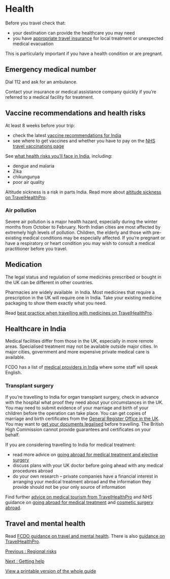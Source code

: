 # Health

Before you travel check that:

* your destination can provide the healthcare you may need
* you have [appropriate travel insurance](https://www.gov.uk/guidance/foreign-travel-insurance) for local treatment or unexpected medical evacuation

This is particularly important if you have a health condition or are pregnant.

## Emergency medical number

Dial 112 and ask for an ambulance.

Contact your insurance or medical assistance company quickly if you’re referred to a medical facility for treatment.

## Vaccine recommendations and health risks

At least 8 weeks before your trip:

* check the latest [vaccine recommendations for India](https://travelhealthpro.org.uk/country/105/india#Vaccine_Recommendations)
* see where to get vaccines and whether you have to pay on the [NHS travel vaccinations page](https://www.nhs.uk/conditions/travel-vaccinations/)

See [what health risks you’ll face in India](https://travelhealthpro.org.uk/country/105/india), including:

* dengue and malaria
* Zika
* chikungunya
* poor air quality

Altitude sickness is a risk in parts India. Read more about [altitude sickness on TravelHealthPro](https://travelhealthpro.org.uk/factsheet/26/altitude-illness).

### Air pollution

Severe air pollution is a major health hazard, especially during the winter months from October to February. North Indian cities are most affected by extremely high levels of pollution. Children, the elderly and those with pre-existing medical conditions may be especially affected. If you’re pregnant or have a respiratory or heart condition you may wish to consult a medical practitioner before you travel.

## Medication

The legal status and regulation of some medicines prescribed or bought in the UK can be different in other countries.

Pharmacies are widely available  in India. Most medicines that require a prescription in the UK will require one in India. Take your existing medicine packaging to show them exactly what you need.

Read [best practice when travelling with medicines on TravelHealthPro](https://travelhealthpro.org.uk/factsheet/43/medicines-abroad).

## Healthcare in India

Medical facilities differ from those in the UK, especially in more remote areas. Specialised treatment may not be available outside major cities. In major cities, government and more expensive private medical care is available.

FCDO has a list of [medical providers in India](https://www.gov.uk/government/publications/india-list-of-hospitals) where some staff will speak English.

### Transplant surgery

If you’re travelling to India for organ transplant surgery, check in advance with the hospital what proof they need about your circumstances in the UK. You may need to submit evidence of your marriage and birth of your children before the operation can take place. You can get copies of marriage and birth certificates from the [General Register Office in the UK](https://www.gov.uk/general-register-office). You may want to [get your documents legalised](https://www.gov.uk/get-document-legalised) before travelling. The British High Commission cannot provide guarantees and certificates on your behalf.

If you are considering travelling to India for medical treatment:

* read more advice on [going abroad for medical treatment and elective surgery](https://www.gov.uk/guidance/in-hospital-abroad)
* discuss plans with your UK doctor before going ahead with any medical procedures abroad
* do your own research – private companies have a financial interest in arranging your medical treatment abroad and the information they provide should not be your only source of information

Find further [advice on medical tourism from TravelHealthPro](https://travelhealthpro.org.uk/factsheet/59/medical-tourism-travelling-for-treatment) and NHS guidance on [going abroad for medical treatment](https://www.nhs.uk/using-the-nhs/healthcare-abroad/going-abroad-for-treatment/going-abroad-for-medical-treatment/) and [cosmetic surgery abroad](https://www.nhs.uk/conditions/cosmetic-procedures/advice/cosmetic-surgery-abroad/).

## Travel and mental health

Read [FCDO guidance on travel and mental health](https://www.gov.uk/guidance/foreign-travel-advice-for-people-with-mental-health-issues). There is also [guidance on TravelHealthPro](https://travelhealthpro.org.uk/factsheet/85/travelling-with-mental-health-conditions).

[Previous
:
Regional risks](/foreign-travel-advice/india/regional-risks)

[Next
:
Getting help](/foreign-travel-advice/india/getting-help)

[View a printable version of the whole guide](/foreign-travel-advice/india/print)
